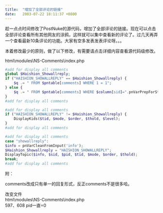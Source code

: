 ```yaml
---
title:  "增加了全部评论的链接"
date:   2003-07-22 18:11:37 +0800
---
```


趁一点点时间修改了PostNuke的源代码，增加了全部评论的链接。现在可以点击全部评论查看所有其他网友的涂鸦，这样就可以集中查看新的评论了。过几天再弄一个查看最新10条评论的功能。大家有空多发表发表评论呀。。。  

本着修改最少的原则，做了以下修改，有需要请点击详细内容查看源代码级修改。  

html\modules\NS-Comments\index.php  

```php
#add for display all comments  
global $Haishion_Showallreply;  
if ("HAISHION_SHOWALLREPLY" == $Haishion_Showallreply) {  
    $q .= " FROM $pntable[comments] WHERE 1 = 1";  
} else {  
    $q .= " FROM $pntable[comments] WHERE $column[sid]=".pnVarPrepForStore($sid)." AND $column[pid]=".pnVarPrepForStore($pid)."";  
}  
#add for display all comments  

#add for display all comments  
if ("HAISHION_SHOWALLREPLY" != $Haishion_Showallreply) {  
    DisplayKids($tid, $mode, $order, $thold, $level);  
}  
#add for display all comments  

#add for display all comments  
case "showallreply":  
$info = pnVarCleanFromInput('info');  
$Haishion_Showallreply = "HAISHION_SHOWALLREPLY";  
DisplayTopic($info, $sid, $pid, $tid, $mode, $order, $thold);  
break;  
#add for display all comments  
```

附：  

comments改成只有单一的回复形式，反正comments不是很多哈。  

改变文件  
html\modules\NS-Comments\index.php  
597、608 pid一直=0

